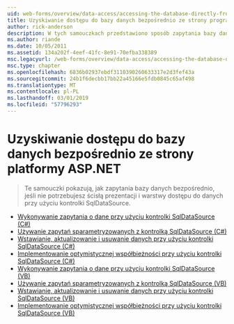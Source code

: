 ```yaml
---
uid: web-forms/overview/data-access/accessing-the-database-directly-from-an-aspnet-page/index
title: Uzyskiwanie dostępu do bazy danych bezpośrednio ze strony programu ASP.NET | Dokumentacja firmy Microsoft
author: rick-anderson
description: W tych samouczkach przedstawiono sposób zapytania bazy danych bezpośrednio, jeśli nie potrzebujesz ścisłą prezentacji i danych przy użyciu kontrolki SqlDataSource...
ms.author: riande
ms.date: 10/05/2011
ms.assetid: 134a202f-4eef-41fc-8e91-70efba338389
msc.legacyurl: /web-forms/overview/data-access/accessing-the-database-directly-from-an-aspnet-page
msc.type: chapter
ms.openlocfilehash: 6836b02937ebdf3110390260633317e2d3fef43a
ms.sourcegitcommit: 24b1f6decbb17bb22a45166e5fdb0845c65af498
ms.translationtype: MT
ms.contentlocale: pl-PL
ms.lasthandoff: 03/01/2019
ms.locfileid: "57796293"
---
```

<a name="accessing-the-database-directly-from-an-aspnet-page"></a>Uzyskiwanie dostępu do bazy danych bezpośrednio ze strony platformy ASP.NET
====================
> Te samouczki pokazują, jak zapytania bazy danych bezpośrednio, jeśli nie potrzebujesz ścisłą prezentacji i warstwy dostępu do danych przy użyciu kontrolki SqlDataSource.


- [Wykonywanie zapytania o dane przy użyciu kontrolki SqlDataSource (C#)](querying-data-with-the-sqldatasource-control-cs.md)
- [Używanie zapytań sparametryzowanych z kontrolką SqlDataSource (C#)](using-parameterized-queries-with-the-sqldatasource-cs.md)
- [Wstawianie, aktualizowanie i usuwanie danych przy użyciu kontrolki SqlDataSource (C#)](inserting-updating-and-deleting-data-with-the-sqldatasource-cs.md)
- [Implementowanie optymistycznej współbieżności przy użyciu kontrolki SqlDataSource (C#)](implementing-optimistic-concurrency-with-the-sqldatasource-cs.md)
- [Wykonywanie zapytania o dane przy użyciu kontrolki SqlDataSource (VB)](querying-data-with-the-sqldatasource-control-vb.md)
- [Używanie zapytań sparametryzowanych z kontrolką SqlDataSource (VB)](using-parameterized-queries-with-the-sqldatasource-vb.md)
- [Wstawianie, aktualizowanie i usuwanie danych przy użyciu kontrolki SqlDataSource (VB)](inserting-updating-and-deleting-data-with-the-sqldatasource-vb.md)
- [Implementowanie optymistycznej współbieżności przy użyciu kontrolki SqlDataSource (VB)](implementing-optimistic-concurrency-with-the-sqldatasource-vb.md)
